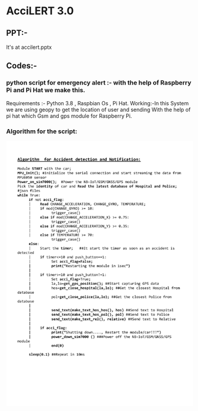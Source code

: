 # AcciLERT 3.0

## PPT:-
 It's at accilert.pptx
 
## Codes:-

### python script for emergency alert :- with the help of Raspberry Pi and Pi Hat we make this.

Requirements :- Python 3.8 , Raspbian Os , Pi Hat.
Working:-In this System we are using geopy to get the location of user and sending With the help of pi hat which Gsm and gps module for Raspberry Pi.



### Algorithm for the script:



<img src="test_file\img1.jpg" alt="test_file.png" />



